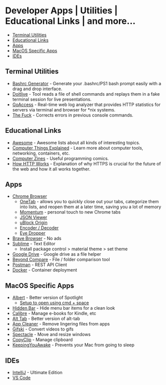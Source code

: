 # Developer Apps | Utilities | Educational Links | and more...

- [Terminal Utilities](#terminal-utilities)
- [Educational Links](#educational-links)
- [Apps](#apps)
- [MacOS Specific Apps](#macos-specific-apps)
- [IDEs](#ides)


## Terminal Utilities

- [Bashrc Generator](http://bashrcgenerator.com/) - Generate your .bashrc/PS1 bash prompt easily with a drag and drop interface.
- [Doitlive](https://github.com/sloria/doitlive) - Tool reads a file of shell commands and replays them in a fake terminal session for live presentations.
- [GoAccess](https://github.com/allinurl/goaccess) - Real-time web log analyzer that provides HTTP statistics for servers via terminal and browser for *nix systems. 
- [The Fuck](https://github.com/nvbn/thefuck) - Corrects errors in previous console commands.

## Educational Links

- [Awesome](https://github.com/sindresorhus/awesome) - Awesome lists about all kinds of interesting topics.
- [Computer Things Explained](https://jvns.ca/) - Learn more about computer tools, networking, containers, etc. 
- [Computer Zines](https://wizardzines.com/) - Useful programming comics.
- [How HTTP Works](https://howhttps.works/) - Explanation of why HTTPS is crucial for the future of the web and how it all works together.

## Apps 

- [Chrome Browser](https://www.google.com/chrome/)
    - [OneTab](https://chrome.google.com/webstore/detail/onetab/chphlpgkkbolifaimnlloiipkdnihall?hl=en) - allows you to quickly close out your tabs, categorize them into lists, and reopen them at a later time, saving you a lot of memory
    - [Momentum](https://momentumdash.com/) - personal touch to new Chrome tabs
    - [JSON Viewer](https://chrome.google.com/webstore/detail/json-viewer/gbmdgpbipfallnflgajpaliibnhdgobh?hl=en-US)
    - [uBlock Origin](https://chrome.google.com/webstore/detail/ublock-origin/cjpalhdlnbpafiamejdnhcphjbkeiagm?hl=en)
    - [Encoder / Decoder](https://chrome.google.com/webstore/detail/encoder-decoder/mjcdbmdlmjbjmpenpepgcpnmapclkaah?hl=en)
    - [Eye Dropper](https://chrome.google.com/webstore/detail/eye-dropper/hmdcmlfkchdmnmnmheododdhjedfccka?hl=en)
- [Brave Browser](https://brave.com/download/) - No ads
- [Sublime](https://www.sublimetext.com/) - Text Editor 
    - Install package control > material theme > set theme
- [Google Drive](https://www.google.com/drive/download/) - Google drive as a file helper 
- [Beyond Compare](https://www.scootersoftware.com/) - File / folder comparison tool 
- [Postman](https://www.postman.com/) - REST API Client
- [Docker](https://www.docker.com/products/docker-desktop/) - Container deployment

## MacOS Specific Apps

- [Albert](https://www.alfredapp.com/) - Better version of Spotlight
    - [Setup to open using cmd + space](https://www.alfredapp.com/help/troubleshooting/cmd-space/)
- [Hidden Bar](https://apps.apple.com/us/app/hidden-bar/id1452453066?mt=12) - Hide menu bar items for a clean look
- [Calibre](https://calibre-ebook.com/) - Manage e-books for Kindle, etc
- [Alt Tab](https://alt-tab-macos.netlify.app/) - Better version of alt-tab
- [App Cleaner](https://freemacsoft.net/appcleaner/) - Remove lingering files from apps 
- [Gifski](https://apps.apple.com/us/app/gifski/id1351639930?mt=12) - Convert videos to gifs 
- [Spectacle](https://www.spectacleapp.com/) - Move and resize windows
- [CopyClip](https://apps.apple.com/us/app/copyclip-clipboard-history/id595191960?mt=12) - Manage clipboard
- [KeepingYouAwake](https://keepingyouawake.app/) - Prevents your Mac from going to sleep 

## IDEs

- [IntelliJ](https://www.jetbrains.com/idea/) - Ultimate Edition
- [VS Code](https://code.visualstudio.com/)